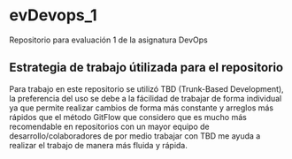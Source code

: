 # evDevops_1
Repositorio para evaluación 1 de la asignatura DevOps

## Estrategia de trabajo útilizada para el repositorio

Para trabajo en este repositorio se utilizó TBD (Trunk-Based Development),
la preferencia del uso se debe a la fácilidad de trabajar de forma individual ya que permite realizar
cambios de forma más constante y arreglos más rápidos que el método GitFlow que considero que es mucho más recomendable
en repositorios con un mayor equipo de desarrollo/colaboradores de por medio trabajar con TBD me ayuda a realizar el trabajo de manera más fluida y rápida.
